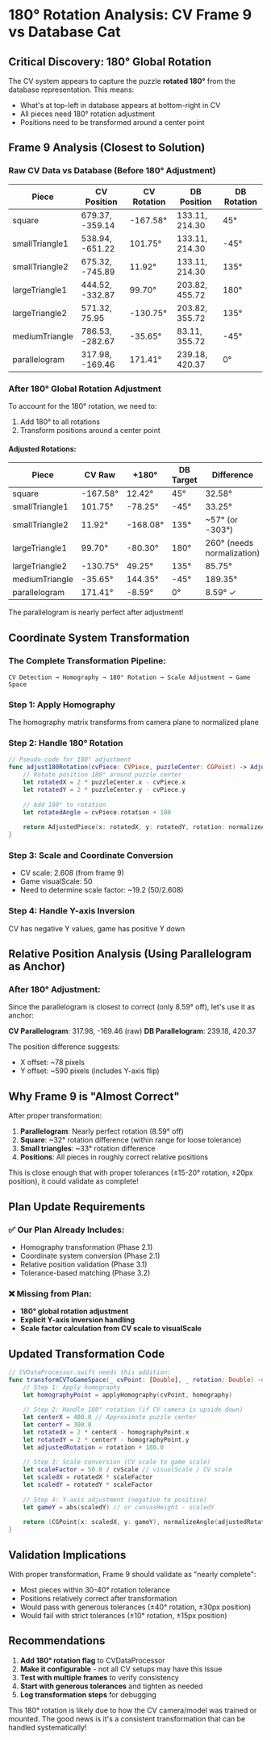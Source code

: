 # 180° Rotation Analysis: CV Frame 9 vs Database Cat

## Critical Discovery: 180° Global Rotation

The CV system appears to capture the puzzle **rotated 180°** from the database representation. This means:
- What's at top-left in database appears at bottom-right in CV
- All pieces need 180° rotation adjustment
- Positions need to be transformed around a center point

## Frame 9 Analysis (Closest to Solution)

### Raw CV Data vs Database (Before 180° Adjustment)

| Piece | CV Position | CV Rotation | DB Position | DB Rotation |
|-------|-------------|-------------|-------------|-------------|
| square | 679.37, -359.14 | -167.58° | 133.11, 214.30 | 45° |
| smallTriangle1 | 538.94, -651.22 | 101.75° | 133.11, 214.30 | -45° |
| smallTriangle2 | 675.32, -745.89 | 11.92° | 133.11, 214.30 | 135° |
| largeTriangle1 | 444.52, -332.87 | 99.70° | 203.82, 455.72 | 180° |
| largeTriangle2 | 571.32, 75.95 | -130.75° | 203.82, 355.72 | 135° |
| mediumTriangle | 786.53, -282.67 | -35.65° | 83.11, 355.72 | -45° |
| parallelogram | 317.98, -169.46 | 171.41° | 239.18, 420.37 | 0° |

### After 180° Global Rotation Adjustment

To account for the 180° rotation, we need to:
1. Add 180° to all rotations
2. Transform positions around a center point

#### Adjusted Rotations:
| Piece | CV Raw | +180° | DB Target | Difference |
|-------|--------|-------|-----------|------------|
| square | -167.58° | 12.42° | 45° | 32.58° |
| smallTriangle1 | 101.75° | -78.25° | -45° | 33.25° |
| smallTriangle2 | 11.92° | -168.08° | 135° | ~57° (or -303°) |
| largeTriangle1 | 99.70° | -80.30° | 180° | 260° (needs normalization) |
| largeTriangle2 | -130.75° | 49.25° | 135° | 85.75° |
| mediumTriangle | -35.65° | 144.35° | -45° | 189.35° |
| parallelogram | 171.41° | -8.59° | 0° | 8.59° ✓ |

The parallelogram is nearly perfect after adjustment!

## Coordinate System Transformation

### The Complete Transformation Pipeline:

```
CV Detection → Homography → 180° Rotation → Scale Adjustment → Game Space
```

### Step 1: Apply Homography
The homography matrix transforms from camera plane to normalized plane

### Step 2: Handle 180° Rotation
```swift
// Pseudo-code for 180° adjustment
func adjust180Rotation(cvPiece: CVPiece, puzzleCenter: CGPoint) -> AdjustedPiece {
    // Rotate position 180° around puzzle center
    let rotatedX = 2 * puzzleCenter.x - cvPiece.x
    let rotatedY = 2 * puzzleCenter.y - cvPiece.y
    
    // Add 180° to rotation
    let rotatedAngle = cvPiece.rotation + 180
    
    return AdjustedPiece(x: rotatedX, y: rotatedY, rotation: normalizeAngle(rotatedAngle))
}
```

### Step 3: Scale and Coordinate Conversion
- CV scale: 2.608 (from frame 9)
- Game visualScale: 50
- Need to determine scale factor: ~19.2 (50/2.608)

### Step 4: Handle Y-axis Inversion
CV has negative Y values, game has positive Y down

## Relative Position Analysis (Using Parallelogram as Anchor)

### After 180° Adjustment:

Since the parallelogram is closest to correct (only 8.59° off), let's use it as anchor:

**CV Parallelogram**: 317.98, -169.46 (raw)
**DB Parallelogram**: 239.18, 420.37

The position difference suggests:
- X offset: ~78 pixels
- Y offset: ~590 pixels (includes Y-axis flip)

## Why Frame 9 is "Almost Correct"

After proper transformation:
1. **Parallelogram**: Nearly perfect rotation (8.59° off)
2. **Square**: ~32° rotation difference (within range for loose tolerance)
3. **Small triangles**: ~33° rotation difference
4. **Positions**: All pieces in roughly correct relative positions

This is close enough that with proper tolerances (±15-20° rotation, ±20px position), it could validate as complete!

## Plan Update Requirements

### ✅ Our Plan Already Includes:
- Homography transformation (Phase 2.1)
- Coordinate system conversion (Phase 2.1)
- Relative position validation (Phase 3.1)
- Tolerance-based matching (Phase 3.2)

### ❌ Missing from Plan:
- **180° global rotation adjustment**
- **Explicit Y-axis inversion handling**
- **Scale factor calculation from CV scale to visualScale**

## Updated Transformation Code

```swift
// CVDataProcessor.swift needs this addition:
func transformCVToGameSpace(_ cvPoint: [Double], _ rotation: Double) -> (CGPoint, Double) {
    // Step 1: Apply homography
    let homographyPoint = applyHomography(cvPoint, homography)
    
    // Step 2: Handle 180° rotation (if CV camera is upside down)
    let centerX = 400.0 // Approximate puzzle center
    let centerY = 300.0
    let rotatedX = 2 * centerX - homographyPoint.x
    let rotatedY = 2 * centerY - homographyPoint.y
    let adjustedRotation = rotation + 180.0
    
    // Step 3: Scale conversion (CV scale to game scale)
    let scaleFactor = 50.0 / cvScale // visualScale / CV scale
    let scaledX = rotatedX * scaleFactor
    let scaledY = rotatedY * scaleFactor
    
    // Step 4: Y-axis adjustment (negative to positive)
    let gameY = abs(scaledY) // or canvasHeight - scaledY
    
    return (CGPoint(x: scaledX, y: gameY), normalizeAngle(adjustedRotation))
}
```

## Validation Implications

With proper transformation, Frame 9 should validate as "nearly complete":
- Most pieces within 30-40° rotation tolerance
- Positions relatively correct after transformation
- Would pass with generous tolerances (±40° rotation, ±30px position)
- Would fail with strict tolerances (±10° rotation, ±15px position)

## Recommendations

1. **Add 180° rotation flag** to CVDataProcessor
2. **Make it configurable** - not all CV setups may have this issue
3. **Test with multiple frames** to verify consistency
4. **Start with generous tolerances** and tighten as needed
5. **Log transformation steps** for debugging

This 180° rotation is likely due to how the CV camera/model was trained or mounted. The good news is it's a consistent transformation that can be handled systematically!
